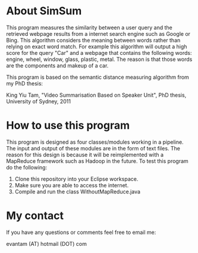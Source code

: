 About SimSum
============

This program measures the similarity between a user query and the retrieved webpage results from a internet search engine
such as Google or Bing. This algorithm considers the meaning between words rather than relying on exact word match. For
example this algorithm will output a high score for the query "Car" and a webpage that contains the following words: engine,
wheel, window, glass, plastic, metal. The reason is that those words are the components and makeup of a car.

This program is based on the semantic distance measuring algorithm from my PhD thesis:

King Yiu Tam, "Video Summarisation Based on Speaker Unit", PhD thesis, University of Sydney, 2011

How to use this program
=======================

This program is designed as four classes/modules working in a pipeline. The input and output of these modules are in the form
of text files. The reason for this design is because it will be reimplemented with a MapReduce framework such as Hadoop in
the future. To test this program do the following:

1. Clone this repository into your Eclipse workspace.
2. Make sure you are able to access the internet.
3. Compile and run the class WithoutMapReduce.java

My contact
==========

If you have any questions or comments feel free to email me:

evantam (AT) hotmail (DOT) com
